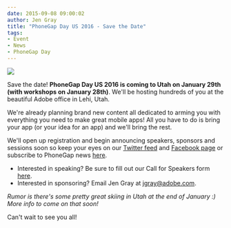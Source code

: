 ```yaml
---
date: 2015-09-08 09:00:02
author: Jen Gray
title: "PhoneGap Day US 2016 - Save the Date"
tags:
- Event
- News
- PhoneGap Day
---
```


![](/blog/uploads/2015-09/Utah.jpg)

Save the date! **PhoneGap Day US 2016 is coming to Utah on January 29th (with workshops on January 28th)**. We'll be hosting hundreds of you at the beautiful Adobe office in Lehi, Utah. 

We're already planning brand new content all dedicated to arming you with everything you need to make great mobile apps! All you have to do is bring your app (or your idea for an app) and we'll bring the rest. 

We'll open up registration and begin announcing speakers, sponsors and sessions soon so keep your eyes on our [Twitter feed](https://twitter.com/phonegap) and [Facebook page](https://www.facebook.com/PhoneGap) or subscribe to PhoneGap news [here](http://phonegap.com/community/newsletter/).

- Interested in speaking? Be sure to fill out our Call for Speakers form [here](https://docs.google.com/forms/d/1T7dEnZ44bXC9zRtzyg0VMO9WTNlwSUtu-PgDGA2pTDg/viewform?usp=send_form).
- Interested in sponsoring? Email Jen Gray at jgray@adobe.com.

*Rumor is there's some pretty great skiing in Utah at the end of January :) More info to come on that soon!*

Can't wait to see you all!

